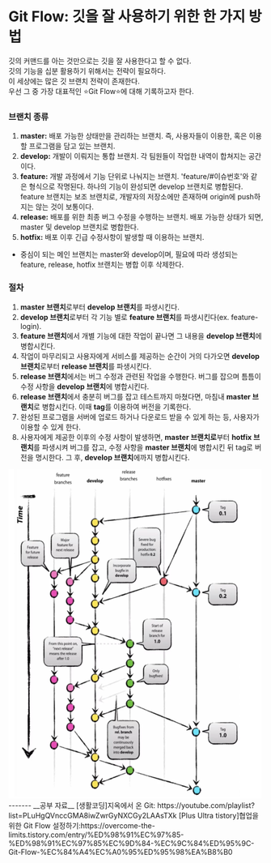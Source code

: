 # Git Flow: 깃을 잘 사용하기 위한 한 가지 방법

깃의 커맨드를 아는 것만으로는 깃을 잘 사용한다고 할 수 없다.   
깃의 기능을 십분 활용하기 위해서는 전략이 필요하다.   
이 세상에는 많은 깃 브랜치 전략이 존재한다.    
우선 그 중 가장 대표적인 ⭐️Git Flow⭐️에 대해 기록하고자 한다.     
      
### 브랜치 종류     
1) **master:** 배포 가능한 상태만을 관리하는 브랜치. 즉, 사용자들이 이용한, 혹은 이용할 프로그램을 담고 있는 브랜치.     
2) **develop:** 개발이 이뤄지는 통합 브랜치. 각 팀원들이 작업한 내역이 합쳐지는 공간이다.    
3) **feature:** 개발 과정에서 기능 단위로 나눠지는 브랜치. 'feature/#이슈번호'와 같은 형식으로 작명된다.  하나의 기능이 완성되면 develop 브랜치로 병합된다. feature 브랜치는 보조 브랜치로, 개발자의 저장소에만 존재하며 origin에 push하지는 않는 것이 보통이다.              
4) **release:** 배포를 위한 최종 버그 수정을 수행하는 브랜치. 배포 가능한 상태가 되면, master 및 develop 브랜치로 병합한다.        
5) **hotfix:** 배포 이후 긴급 수정사항이 발생할 때 이용하는 브랜치.    
* 중심이 되는 메인 브랜치는 master와 develop이며, 필요에 따라 생성되는 feature, release, hotfix 브랜치는 병합 이후 삭제한다.    
     
### 절차    
1) **master 브랜치**로부터 **develop 브랜치**를 파생시킨다.   
2) **develop 브랜치**로부터 각 기능 별로 **feature 브랜치**를 파생시킨다(ex. feature-login).   
3) **feature 브랜치**에서 개별 기능에 대한 작업이 끝나면 그 내용을 **develop 브랜치**에 병합시킨다.   
4) 작업이 마무리되고 사용자에게 서비스를 제공하는 순간이 거의 다가오면 **develop 브랜치**로부터 **release 브랜치**를 파생시킨다.   
5) **release 브랜치**에서는 버그 수정과 관련된 작업을 수행한다. 버그를 잡으며 틈틈이 수정 사항을 **develop 브랜치**에 병합시킨다.    
6) **release 브랜치**에서 충분히 버그를 잡고 테스트까지 마쳤다면, 마침내 **master 브랜치**로 병합시킨다. 이때 **tag**를 이용하여 버전을 기록한다.    
7) 완성된 프로그램을 서버에 업로드 하거나 다운로드 받을 수 있게 하는 등, 사용자가 이용할 수 있게 한다.   
8) 사용자에게 제공한 이후의 수정 사항이 발생하면, **master 브랜치로**부터 **hotfix 브랜치**를 파생시켜 버그를 잡고, 수정 사항을 **master 브랜치**에 병합시킨 뒤 tag로 버전을 명시한다. 그 후, **develop 브랜치**에까지 병합시킨다.   
     
<img src="img/git_flow.png"  width="500" height="650"/>
-------
__공부 자료__    
[생활코딩]지옥에서 온 Git: https://youtube.com/playlist?list=PLuHgQVnccGMA8iwZwrGyNXCGy2LAAsTXk    
[Plus Ultra tistory]협업을 위한 Git Flow 설정하기:https://overcome-the-limits.tistory.com/entry/%ED%98%91%EC%97%85-%ED%98%91%EC%97%85%EC%9D%84-%EC%9C%84%ED%95%9C-Git-Flow-%EC%84%A4%EC%A0%95%ED%95%98%EA%B8%B0